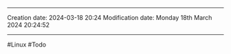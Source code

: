 

----
Creation date: 2024-03-18 20:24
Modification date: Monday 18th March 2024 20:24:52

----

#Linux 
#Todo 

